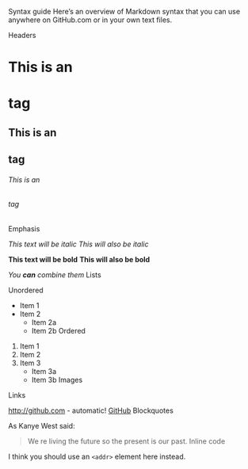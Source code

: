 Syntax guide
Here’s an overview of Markdown syntax that you can use anywhere on GitHub.com or in your own text files.

Headers

# This is an <h1> tag
## This is an <h2> tag
###### This is an <h6> tag
Emphasis

*This text will be italic*
_This will also be italic_

**This text will be bold**
__This will also be bold__

*You **can** combine them*
Lists

Unordered

* Item 1
* Item 2
  * Item 2a
  * Item 2b
Ordered

1. Item 1
2. Item 2
3. Item 3
   * Item 3a
   * Item 3b
Images


Links

http://github.com - automatic!
[GitHub](http://github.com)
Blockquotes

As Kanye West said:

> We re living the future so
> the present is our past.
Inline code

I think you should use an
`<addr>` element here instead.
